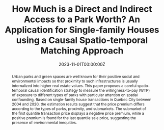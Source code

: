 ---
title: "How Much is a Direct and Indirect Access to a Park Worth? An Application for Single-family Houses using a Causal Spatio-temporal Matching Approach"
authors:
- Jean Dubé
- admin
- Julie Le Gallo
- Mohamed Hilal
- François Des Rosiers
date: "2023-11-01T00:00:00Z"
doi: ""

# Schedule page publish date (NOT publication's date).
publishDate: "2017-01-01T00:00:00Z"

# Publication type.
# Accepts a single type but formatted as a YAML list (for Hugo requirements).
# Enter a publication type from the CSL standard.
publication_types: ["article"]

# Publication name and optional abbreviated publication name.
publication: ""
publication_short: ""

abstract: Urban parks and green spaces are well known for their positive social and environmental impacts so that proximity to such infrastructures is usually internalized into higher real estate values. This paper proposes a careful spatio-temporal causal identification strategy to measure the willingness-to-pay (WTP) of exposure to different types of parks with particular attention on spatial confounding. Based on single-family house transactions in Québec City between 2004 and 2020, the estimation results suggest that the price premium differs according to the types of parks, proximity, and submarkets. The submarket of the first quantile transaction price displays a negative price premium, while a positive premium is found for the last quantile sale price, suggesting the presence of environmental inequities.

# Summary. An optional shortened abstract.
summary: Lorem ipsum dolor sit amet, consectetur adipiscing elit. Duis posuere tellus ac convallis placerat. Proin tincidunt magna sed ex sollicitudin condimentum.

tags:
- Econometric models
- Housing
- Real estate
- Spatial Statistics
featured: true

#links:
#- name: Custom Link
#  url: http://example.org
url_pdf: ''
url_code: ''
url_dataset: ''
url_poster: ''
url_project: ''
url_slides: ''
url_source: ''
url_video: ''

# Featured image
# To use, add an image named `featured.jpg/png` to your page's folder. 
image:
  caption: 'Image credit: [**Unsplash**](https://unsplash.com/photos/s9CC2SKySJM)'
  focal_point: ""
  preview_only: false

# Associated Projects (optional).
#   Associate this publication with one or more of your projects.
#   Simply enter your project's folder or file name without extension.
#   E.g. `internal-project` references `content/project/internal-project/index.md`.
#   Otherwise, set `projects: []`.
projects:
- internal-project

# Slides (optional).
#   Associate this publication with Markdown slides.
#   Simply enter your slide deck's filename without extension.
#   E.g. `slides: "example"` references `content/slides/example/index.md`.
#   Otherwise, set `slides: ""`.
slides: example
---